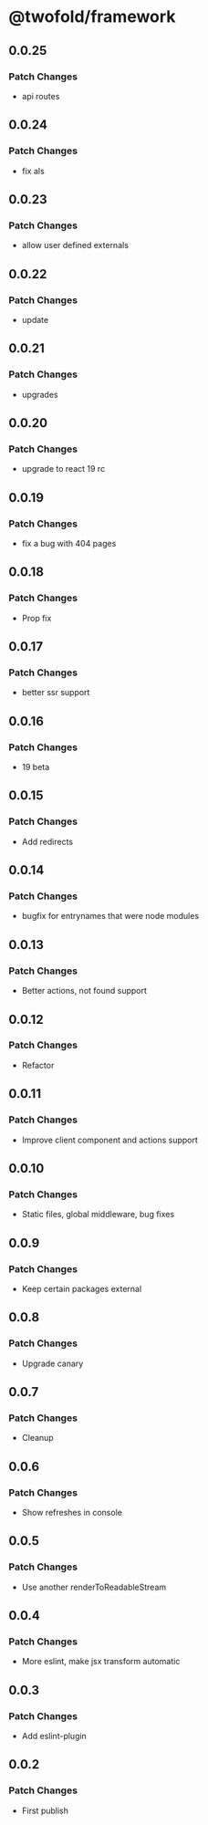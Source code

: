# @twofold/framework

## 0.0.25

### Patch Changes

- api routes

## 0.0.24

### Patch Changes

- fix als

## 0.0.23

### Patch Changes

- allow user defined externals

## 0.0.22

### Patch Changes

- update

## 0.0.21

### Patch Changes

- upgrades

## 0.0.20

### Patch Changes

- upgrade to react 19 rc

## 0.0.19

### Patch Changes

- fix a bug with 404 pages

## 0.0.18

### Patch Changes

- Prop fix

## 0.0.17

### Patch Changes

- better ssr support

## 0.0.16

### Patch Changes

- 19 beta

## 0.0.15

### Patch Changes

- Add redirects

## 0.0.14

### Patch Changes

- bugfix for entrynames that were node modules

## 0.0.13

### Patch Changes

- Better actions, not found support

## 0.0.12

### Patch Changes

- Refactor

## 0.0.11

### Patch Changes

- Improve client component and actions support

## 0.0.10

### Patch Changes

- Static files, global middleware, bug fixes

## 0.0.9

### Patch Changes

- Keep certain packages external

## 0.0.8

### Patch Changes

- Upgrade canary

## 0.0.7

### Patch Changes

- Cleanup

## 0.0.6

### Patch Changes

- Show refreshes in console

## 0.0.5

### Patch Changes

- Use another renderToReadableStream

## 0.0.4

### Patch Changes

- More eslint, make jsx transform automatic

## 0.0.3

### Patch Changes

- Add eslint-plugin

## 0.0.2

### Patch Changes

- First publish
